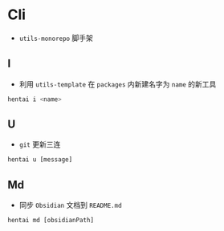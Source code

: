 # Cli

- `utils-monorepo` 脚手架

## I

- 利用 `utils-template` 在 `packages` 内新建名字为 `name` 的新工具

```ts
hentai i <name>
```

## U

- `git` 更新三连

```ts
hentai u [message]
```

## Md

- 同步 `Obsidian` 文档到 `README.md`

```ts
hentai md [obsidianPath]
```
